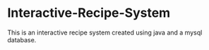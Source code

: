 # Interactive-Recipe-System
This is an interactive recipe system created using java and a mysql database.
